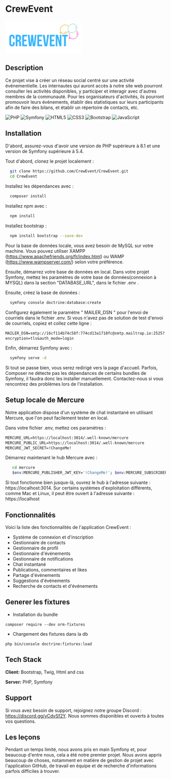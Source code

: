 # CrewEvent

  ![alt text](https://github.com/CrewEvent/CrewEvent/blob/master/public/images/crewevent.png?raw=true)

## Description

Ce projet vise à créer un réseau social centré sur une activité événementielle. Les internautes qui auront accès à notre site web pourront consulter les activités disponibles, y participer et interagir avec d'autres membres de la communauté. Pour les organisateurs d'activités, ils pourront promouvoir leurs événements, établir des statistiques sur leurs participants afin de faire des bilans, et établir un répertoire de contacts, etc.


![PHP](https://img.shields.io/badge/php-%23777BB4.svg?style=for-the-badge&logo=php&logoColor=white)
![Symfony](https://img.shields.io/badge/symfony-%23000000.svg?style=for-the-badge&logo=symfony&logoColor=white)
![HTML5](https://img.shields.io/badge/html5-%23E34F26.svg?style=for-the-badge&logo=html5&logoColor=white)
![CSS3](https://img.shields.io/badge/css3-%231572B6.svg?style=for-the-badge&logo=css3&logoColor=white)
![Bootstrap](https://img.shields.io/badge/bootstrap-%23563D7C.svg?style=for-the-badge&logo=bootstrap&logoColor=white)
![JavaScript](https://img.shields.io/badge/javascript-%23323330.svg?style=for-the-badge&logo=javascript&logoColor=%23F7DF1E)

## Installation

D'abord, assurez-vous d'avoir une version de PHP supérieure à 8.1 et une version de Symfony supérieure à 5.4.

Tout d'abord, clonez le projet localement :

```bash
  git clone https://github.com/CrewEvent/CrewEvent.git
  cd CrewEvent
```

Installez les dépendances avec :

```bash
  composer install
```

Installez npm avec :

```bash
  npm install
```

Installez bootstrap :

```bash
  npm install bootstrap --save-dev
```


Pour la base de données locale, vous avez besoin de MySQL sur votre machine. Vous pouvez utiliser XAMPP (https://www.apachefriends.org/fr/index.html) ou WAMP (https://www.wampserver.com/) selon votre préférence.


Ensuite, démarrez votre base de données en local. 
Dans votre projet Symfony, mettez les paramètres de votre base de données(connexion à MYSQL) dans la section "DATABASE_URL",  dans le fichier .env . 

Ensuite, créez la base de données :

```bash
  symfony console doctrine:database:create
```

Configurez également le paramètre " MAILER_DSN " pour l'envoi de courriels dans le fichier .env. Si vous n'avez pas de solution de test d'envoi de courriels, copiez et collez cette ligne :

```
MAILER_DSN=smtp://16cf114b74c58f:774cd13a1710fc@smtp.mailtrap.io:2525?encryption=tls&auth_mode=login
```

Enfin, démarrez Symfony avec :

```bash
  symfony serve -d
```

Si tout se passe bien, vous serez redirigé vers la page d'accueil. Parfois, Composer ne détecte pas les dépendances de certains bundles de Symfony, il faudra donc les installer manuellement. 
Contactez-nous si vous rencontrez des problèmes lors de l'installation.

## Setup locale de Mercure

Notre application dispose d'un système de chat instantané en utilisant Mercure, que l'on peut facilement tester en local.

Dans votre fichier .env, mettez ces paramètres :

```
MERCURE_URL=https://localhost:3014/.well-known/mercure
MERCURE_PUBLIC_URL=https://localhost:3014/.well-known/mercure
MERCURE_JWT_SECRET=!ChangeMe!

```
Démarrez maintenant le hub Mercure avec :

```bash
   cd mercure
   $env:MERCURE_PUBLISHER_JWT_KEY='!ChangeMe!'; $env:MERCURE_SUBSCRIBER_JWT_KEY='!ChangeMe!';$env:SERVER_NAME='localhost:3014'; .\mercure.exe run -config Caddyfile.dev
```

Si tout fonctionne bien jusque-là, ouvrez le hub à l'adresse suivante : https://localhost:3014.
Sur certains systèmes d'exploitation différents, comme Mac et Linux, il peut être ouvert à l'adresse suivante : https://localhost


## Fonctionnalités 

Voici la liste des fonctionnalités de l'application CrewEvent :

- Système de connexion et d'inscription
- Gestionnaire de contacts
- Gestionnaire de profil
- Gestionnaire d'événements
- Gestionnaire de notifications
- Chat instantané
- Publications, commentaires et likes
- Partage d'événements
- Suggestions d'événements
- Recherche de contacts et d'événements

## Generer les fixtures
- Installation du bundle
```
composer require --dev orm-fixtures
```

- Chargement des fixtures dans la db
```
php bin/console doctrine:fixtures:load
```


## Tech Stack

**Client:** Bootstrap, Twig, Html and css

**Server:** PHP, Symfony

## Support

Si vous avez besoin de support, rejoignez notre groupe Discord : https://discord.gg/yCdvSf2Y. 
Nous sommes disponibles et ouverts à toutes vos questions.



## Les leçons

Pendant un temps limité, nous avons pris en main Symfony et, pour beaucoup d'entre nous, cela a été notre premier projet. Nous avons appris beaucoup de choses, notamment en matière de gestion de projet avec l'application GitHub, de travail en équipe et de recherche d'informations parfois difficiles à trouver. 
